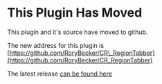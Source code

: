 # This Plugin Has Moved #

This plugin and it's source have moved to github.

The new address for this plugin is [https://github.com/RoryBecker/CR\_RegionTabber](https://github.com/RoryBecker/CR_RegionTabber)

The latest release [can be found here](https://github.com/RoryBecker/CR_RegionTabber/releases/latest)